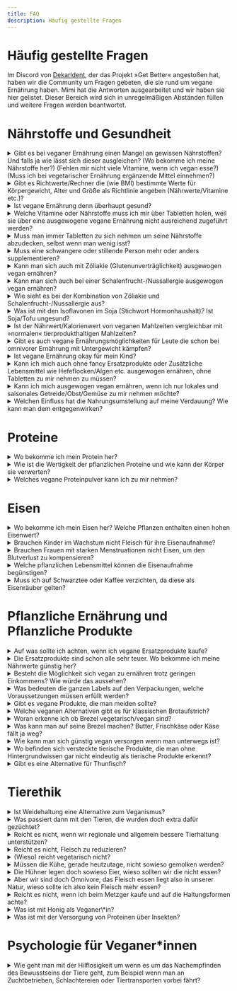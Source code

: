 ```yaml
---
title: FAQ
description: Häufig gestellte Fragen
---
```


# Häufig gestellte Fragen

Im Discord von [Dekarldent](https://www.twitch.tv/dekarldent), der das Projekt »Get Better« angestoßen hat, haben wir die Community um Fragen gebeten, die sie rund um vegane Ernährung haben. Mimi hat die Antworten ausgearbeitet und wir haben sie hier gelistet. Dieser Bereich wird sich in unregelmäßigen Abständen füllen und weitere Fragen werden beantwortet.


# Nährstoffe und Gesundheit

<details>
<summary>
    Gibt es bei veganer Ernährung einen Mangel an gewissen Nährstoffen? Und falls ja wie lässt sich dieser ausgleichen? (Wo bekomme ich meine Nährstoffe her?) (Fehlen mir nicht viele Vitamine, wenn ich vegan esse?) (Muss ich bei vegetarischer Ernährung ergänzende Mittel einnehmen?)
</summary>

Grundsätzlich kann jeder Nährstoff über pflanzliche Ernährung aufgenommen werden, mit der Ausnahme von B12, welches Veganer*innen auf jeden Fall supplementieren sollten.
Zu allen möglicherweise kritischen Nährstoffe findet ihr auf der Homepage dafür dedizierte Seiten. Eine Überprüfung der eigenen Blutwerte ist in vielen Fällen äußerst sinnvoll.
-> Siehe: [Ernährung](/ernaehrung)
</details>


<details>
<summary>
    Gibt es Richtwerte/Rechner die (wie BMI) bestimmte Werte für Körpergewicht, Alter und Größe als Richtlinie angeben (Nährwerte/Vitamine etc.)?
</summary>

[Hier gibt es eine Tabelle mit Richtwerten](https://www.ernaehrung.de/tipps/allgemeine_infos/ernaehr13.php), veröffentlicht auf der Grundlage der DGE (Deutsche Gesellschaft für Ernährung e.V.) 
</details>


<details>
<summary>
    Ist vegane Ernährung denn überhaupt gesund?
</summary>

Eine vegane Ernährung garantiert nicht gleichzeitig eine gesunde Ernährung. Auch als Veganer\*in kann man sich ungesund ernähren. Grundsätzlich lassen Studien und Untersuchungen aber darauf schließen, dass gerade rotes und verarbeitetes Fleisch als krebsfördernd gilt. Ebenso haben pflanzliche Lebensmittel bessere gesundheitliche Effekte. [Siehe: Proteine](/ernaehrung/#protein). Außerdem tendieren Veganer\*innen dazu, sich intensiver mit ihrer Ernährung und wichtigen Nährstoffen auseinanderzusetzen. Was dazu führt, dass Veganer\*innen zum Beispiel seltener an Übergewicht und Adipositas Typ 2 erkranken.
</details>


<details>
<summary>
    Welche Vitamine oder Nährstoffe muss ich mir über Tabletten holen, weil sie über eine ausgewogene vegane Ernährung nicht ausreichend zugeführt werden?
</summary>

Veganer\*innen sollten in jedem Fall ein B12 Präparat zu sich nehmen. [Siehe: B12](/ernaehrung/#vitamin-b12). Eine »ausgewogenen veganen Ernährung« impliziert ja bereits, dass man sich so ernährt, dass man alle kritischen Nährstoffe zu sich nimmt. Jedoch sollte man, wenn man sich unsicher ist, seine Blutwerte ärztlich überprüfen lassen um möglichen Mangelerscheinungen (durch vielleicht eine doch nicht so ausgewogene Ernährung) vorbeugen zu können.
</details>

<details>
<summary>
    Muss man immer Tabletten zu sich nehmen um seine Nährstoffe abzudecken, selbst wenn man wenig isst?
</summary>

Gerade bei einer geringen Nährstoffaufnahme durch Lebensmittel sollte man seine Blutwerte überprüfen und danach gegebenenfalls kritische Nährstoffe supplementieren.
Die meisten Nährstoffe werden pro kg des eigenen Gewichts angegeben, das würde bedeuten, dass man möglicherweise weniger supplementieren muss. Eine ausgewogene, Kalorien- und Nährstoffreiche Ernährung würde der Notwendigkeit der Einnahme von Nahrungsergänzungsmitteln entgegenwirken. (Ausnahme: B12 bei veganer Ernährungsweise)
</details>

<details>
<summary>
    Muss eine schwangere oder stillende Person mehr oder anders supplementieren?
</summary>

Als schwangere oder stillende Person nimmt man grundsätzlich sowieso Nahrungsergänzungsmittel ein um den erhöhten Nährstoffbedarf zu decken. Ernährt man sich rein pflanzlich, sollte man vor allem auf Vitamin B12 zusätzlich achten. Bei Erwachsenen tägliche Bedarf an Vitamin B12 bei 4μg, bei Schwangeren liegt er bei 4,5μg und bei Stillenden bei 5μg. Bitte wendet euch aber bei Schwangerschaft oder in der Stillzeit an eine\*n Ärzt\*in. Für mehr Vorinformationen meldet euch gerne bei mir im Discord (Mimi#2964) oder auf Twitter (https://www.twitter.com/heymibbi).
</details>

<details>
<summary>
    Kann man sich auch mit Zöliakie (Glutenunverträglichkeit) ausgewogen vegan ernähren?
</summary>

Ja, das ist möglich, wenn auch mit einigen Hindernissen verbunden. Hierbei sollte auf jeden Fall vermehrt auf eine Vitamin B12-, Eisen und Kalziumzufuhr geachtet werden. Diese beiden Seiten, können dabei mehr Aufklärung leisten: [DZG-Online - PDF](https://www.dzg-online.de/files/2016_11_td-gesunde_ern__hrung.pdf) und [24vita - Vegan leben trotz Glutenunverträglichkeit](https://www.24vita.de/allergien-unvertraeglichkeiten/unvertraeglichkeiten/zoeliakie/vegan-ernaehrung-deutsche-zoeliakie-gesellschaft-stuttgart-gluten-unvertraeglichkeit-betroffene-90174794.html) 
</details>

<details>
<summary>
    Kann man sich auch bei einer Schalenfrucht-/Nussallergie ausgewogen vegan ernähren?
</summary>

Auch hier, wie auch bei einer Zöliakie, gilt, dass dies grundsätzlich möglich ist. Bei einer Nussallergie ist jedoch, anders als bei der Zöliakie, der »allergic threshold« meistens sehr gering. Der »allergic threshold« beschreibt die Maximalmenge an Substanz, die man zu sich nehmen darf, ohne, dass es zu einer allergische Reaktion kommt. Deswegen ist bei Nussallergien grundsätzlich schwieriger um Allergene herumzukommen. Möglich ist es aber dennoch, jedoch wäre ein Besuch bei einem\*einer Allergolog\*in ratsam.
</details>

<details>
<summary>
    Wie sieht es bei der Kombination von Zöliakie und Schalenfrucht-/Nussallergie aus?
</summary>

Bei einer Kombination von Zöliakie und Schalenfrucht-/Nussallergie gibt es sicherlich auch Wege, sich komplett vegan zu ernähren, nur wird dies mit jeder Unverträglichkeit oder Allergie deutlich schwieriger. Wenn aber keine zusätzliche Allergie gegen Soja besteht, die als Hülsenfrucht gilt, ist dies mit genug fundiertem Wissen um mögliche Supplementierungen durchaus möglich.
</details>

<details>
<summary>
    Was ist mit den Isoflavonen im Soja (Stichwort Hormonhaushalt)? Ist Soja/Tofu ungesund?
</summary>

Zu Soja und den enthaltenen Isoflavonen gibt es ein komplettes dediziertes Kapitel -> [Ernährung](/ernaehrung/#soja). Kurz zusammenfassend ist aber Soja nicht ungesund und die Isoflavone haben keine negative hormonelle Wirkung.
</details>

<details>
<summary>
    Ist der Nährwert/Kalorienwert von veganen Mahlzeiten vergleichbar mit »normalen« tierprodukthaltigen Mahlzeiten?
</summary>

Die Kaloriendichte bei tierischen Produkten ist meistens höher als bei pflanzlichen Produkten. Grundsätzlich ist das aber abhängig von den Mahlzeiten die man zubereitet. Eine Nährwert- und kaloriendeckende Ernährung ist aber auf jeden Fall pflanzlich genauso möglich, wie mit tierischen Produkten.
</details>

<details>
<summary>
    Gibt es auch vegane Ernährungsmöglichkeiten für Leute die schon bei omnivorer Ernährung mit Untergewicht kämpfen?
</summary>

Neigung zu Untergewicht respektive der Hintergrund bei Untergewicht selbst kann einen sehr individuellen Ernährungswissenschaftlichen- und/oder Psychologischen Ursprung haben, mit dem man sich an Fachpersonal wenden sollte. Grundsätzlich kann ich aber sagen, dass eine kaloriendeckende Ernährung pflanzlich absolut möglich ist. Eine vegane Ernährung ist grundlegend keine Diät oder ein Versuch sich kalorienärmer zu ernähren, deshalb steht eine vegane Ernährung nicht im Widerspruch zu einer kaloriendeckenden Ernährung.
</details>

<details>
<summary>
    Ist vegane Ernährung okay für mein Kind?
</summary>

In der Entwicklungsphase sind einige Nährstoffe von höherem Bedarf, gerne kann man sich an den Werten der Deutschen Gesellschaft für Ernährung (DGE) orientieren. Eine vegane Ernährungsweise steht, wenn sie gut geplant und ausgewogen ist, einer omnivoren Ernährungsweise in nichts nach und kann in allen Phasen des Lebens durchgeführt werden.
-> “A completely plant-based diet is suitable during pregnancy, lactation, infancy, and childhood, provided that it is well-planned.” [Quelle](https://pubmed.ncbi.nlm.nih.gov/27886704/)

-> »It is the position of the Academy of Nutrition and Dietetics that appropriately planned vegetarian, including vegan, diets are healthful, nutritionally adequate, and may provide health benefits for the prevention and treatment of certain diseases. These diets are appropriate for all stages of the life cycle, including pregnancy, lactation, infancy, childhood, adolescence, older adulthood, and for athletes.« [Quelle](https://pubmed.ncbi.nlm.nih.gov/27886704/)
</details>

<details>
<summary>
    Kann ich mich auch ohne fancy Ersatzprodukte oder Zusätzliche Lebensmittel wie Hefeflocken/Algen etc. ausgewogen ernähren, ohne Tabletten zu mir nehmen zu müssen?
</summary>

Gänzlich ohne Tabletten respektive B12 Präparate ist eine vegane Ernährung nicht empfehlenswert. Schau aber gerne mal in [Ernährung](/ernaehrung/#potentiell-kritische-nährstoffe-in-der-veganen-ernährung) vorbei, wo der Grund erklärt wird. Hefeflocken und Algen sind grundsätzlich nicht essentiell in einer ausgewogenen veganen Ernährung, wichtig ist hier nicht *wie*, sondern grundlegend nur, dass der Nährstoffbedarf gedeckt ist.
</details>

<details>
<summary>
    Kann ich mich ausgewogen vegan ernähren, wenn ich nur lokales und saisonales Getreide/Obst/Gemüse zu mir nehmen möchte?
</summary>

Ja, das ist natürlich »mehr Aufwand«, aber grundsätzlich möglich, wenn man mit den regionalen und saisonalen Lebensmitteln seinen Nährstoffbedarf deckt. Viele Supermärkte haben eine Bioabteilung, die wiederum bezieht oftmals ihre Produkte aus regionalen, saisonalen Anbauten. Hier gibt unterschiedliche [Kalender für regionales und saisonales Obst und Gemüse.](https://www.regional-saisonal.de/saisonkalender)
</details>

<details>
<summary>
    Welchen Einfluss hat die Nahrungsumstellung auf meine Verdauung? Wie kann man dem entgegenwirken?
</summary>

Viele Menschen, die auf eine vegane Ernährung umstellen konsumieren automatisch mehr Ballaststoffe, Hülsenfrüchte und/oder mehr Rohkost (was alles grundsätzlich für eine gesunde Ernährung super ist). Dies kann zu mehr Darmaktivität und dadurch zu mehr Flatulenzen führen. Dem entgegenwirken kann mit einer langsamen Erhöhung der Ballaststoffe, ausgiebigen Kauen der Mahlzeiten, sowie mit der Zugabe von zum Beispiel Kreuzkümmel zu den Mahlzeiten. Der Umstieg zu einer anderen Ernährungsweise kann den Magen-Darm-Trakt beanspruchen, in den meisten Fällen gewöhnt sich der Körper aber recht schnell an die Umstellung. Sollten jedoch andere Beschwerden auftreten, ist ein Besuch bei einem\*einer Ärzt\*in ratsam.
</details>

# Proteine

<details>
<summary>
    Wo bekomme ich mein Protein her?
</summary>

Es gibt viele gute pflanzliche Proteinquellen wie zum Beispiel Tofu, Seitan, Bohnen oder viele verschiedene Nüsse. Im [Protein-Bereich](/ernaehrung/#protein) findet sich eine ausführliche Erklärung sowie eine Tabelle zur Übersicht des Proteingehalts pflanzlicher Lebensmittel.
</details>

<details>
<summary>
    Wie ist die Wertigkeit der pflanzlichen Proteine und wie kann der Körper sie verwerten?
</summary>

Wenn man die Qualität nach dem Faktor der biologischen Wertigkeit messen möchte, haben viele tierische Proteine eine höhere Wertigkeit als pflanzliche Proteine. Diese Wertigkeit kann im Rahmen einer ausgewogenen pflanzlichen Ernährung aber angehoben oder in manchen Fällen sogar die der tierischen Proteine übersteigen. Mehr dazu im dafür dedizierten Bereich [Protein.](/ernaehrung/#protein)
</details>

<details>
<summary>
    Welches vegane Proteinpulver kann ich zu mir nehmen?
</summary>

Wer der Ansicht ist, dass er seinen Proteinbedarf nicht ausschließlich durch seine Nahrung zu sich nehmen kann oder möchte, kann zusätzlich Proteinpulver zu sich nehmen.
Merkmale nach denen man sein Proteinpulver aussuchen sollte sind: Es sollte frei von Schadstoffen und frei von Rückständen sein. Dazu sollte es ein Mehrkomponentenprotein, also ein Protein aus mehreren Quellen, sein, damit dadurch alle essentiellen Aminosäuren abgedeckt werden. Desweiteren spielt der Geschmack natürlich eine ausschlaggebende Rolle.

Vegane Produktvorschläge:
+ **VIVOLIFE** aus Erbsen- und Hanfprotein, vollwertiges Aminosäureprofil (46,99 für 1kg / 4,70€ pro 100g)
+ **NUPRO** aus Erbsen- und Sonnenblumenprotein, vollwertiges Aminosäureprofil (23,95€ für 600g / 4,00€ pro 100g)
+ **Berlin Organics** aus Erbsen-, Reis-, Sonnenblumen- und Hanfprotein, vollwertiges Aminosäureprofil (19,99€ für 400g / 5,00€ pro 100g )
</details>

# Eisen

<details>
<summary>
    Wo bekomme ich mein Eisen her? Welche Pflanzen enthalten einen hohen Eisenwert?
</summary>

Dazu gibt es hier eine [übersichtliche Tabelle](https://greencanteen.stuvus.uni-stuttgart.de/wp-content/uploads/2020/10/image2020-6-23_22-9-29-768x687.png)
</details>

<details>
<summary>
    Brauchen Kinder im Wachstum nicht Fleisch für ihre Eisenaufnahme?
</summary>

Der Eisenbedarf, auch von Kindern, kann pflanzlich gedeckt werden. Außerdem schreibt das Bundesinstitut für Risikobewertung dazu: »Die Aufnahme von Hämeisen aus Fleisch, Geflügel und Fisch wird durch andere Nahrungsbestandteile kaum beeinflusst. Insgesamt scheint jedoch die Zusammensetzung der gesamten Nahrung für die Höhe der Eisenausnutzung im Körper wichtiger zu sein, als die Form in der das Eisen in einem bestimmten Lebensmittel vorkommt.«
</details>

<details>
<summary>
    Brauchen Frauen mit starken Menstruationen nicht Eisen, um den Blutverlust zu kompensieren?
</summary>

Frauen brauchen laut der Deutschen Gesellschaft für Ernährung (DGE) 15mg Eisen am Tag. Diesen Eisenbedarf kann man pflanzlich decken, oder wenn man der Ansicht ist, dass man seinen Eisenbedarf nicht rein über die Ernährungsweise decken kann oder möchte, kann man auf Nahrungsergänzungsmittel zurückgreifen. 
</details>

<details>
<summary>
    Welche pflanzlichen Lebensmittel können die Eisenaufnahme begünstigen?
</summary>

Folgende Stoffe wirken fördernd für die Eisenaufnahme: Vitamin C, organische Säuren, Beta Carotin, schwefelhaltige Substanzen. Ein ausführliches Video zur Eisenabsorption bei veganer Ernährung [gibt es hier von N.R.](https://www.youtube.com/watch?v=FQd56z_bK1U)
</details>

<details>
<summary>
    Muss ich auf Schwarztee oder Kaffee verzichten, da diese als Eisenräuber gelten?
</summary>

Das Bundesinstitut für Risikobewertung (BfR) bezeichnet das Tannin aus schwarzem Tee, Kaffee oder Rotwein als hemmend für die Aufnahme von Eisen. Ein Verzicht auf diese Lebensmittel ist grundsätzlich nicht nötig, konsumiert man solche Lebensmittel, möglicherweise auch in höheren Mengen, sollte man vermehrt auf seine Eisenzufuhr achten.
</details>

# Pflanzliche Ernährung und Pflanzliche Produkte

<details>
<summary>
    Auf was sollte ich achten, wenn ich vegane Ersatzprodukte kaufe?
</summary>

Wenn du ein veganes Ersatzprodukt kaufen möchtest zuallererst darauf, dass es wirklich vegan ist. Einige Ersatzprodukte sind nämlich lediglich vegetarisch und enthalten z.B. Milch oder Ähnliches. Dann auf möglichst wenig individuell unerwünschte Inhaltsstoffe und letztlich, dass es dir schmeckt.
</details>

<details>
<summary>
    Die Ersatzprodukte sind schon alle sehr teuer. Wo bekomme ich meine Nährwerte günstig her?
</summary>

Eine vegane Ernährung kann auch komplett ohne Ersatzprodukte ausgewogen und gesund sein. Vollwertiges Gemüse, Obst, sowie Hülsenfrüchte und Getreide bekommt man auch für wenig Geld.
</details>

<details>
<summary>
    Besteht die Möglichkeit sich vegan zu ernähren trotz geringen Einkommens? Wie würde das aussehen?
</summary>

Wenn man auf günstige Lebensmittel zurückgreifen möchte oder muss, sollte man wenig vegane Ersatzprodukte kaufen und lieber auf vollwertige Kost zurückgreifen, welche man sich selbst zubereitet. Bohnen, Reis und saisonale Lebensmittel sind zum Beispiel relativ günstig. Grundsätzlich gestaltet sich eine ausgewogene Ernährung schwieriger, je geringer das Einkommen ist, jedoch ist eine vegane Ernährung nicht unbedingt eine teurere Ernährung.
</details>

<details>
<summary>
    Was bedeuten die ganzen Labels auf den Verpackungen, welche Voraussetzungen müssen erfüllt werden?
</summary>

Die 3 häufigsten Vegan-Label siehst du unter [Inhaltsstoffe](/ernaehrung/#inhaltsstoffe). Produkte mit diesen Siegeln haben weder tierische Inhaltsstoffe, noch tierische Hilfsstoffe und sind Tierversuchsfrei.
</details>

<details>
<summary>
    Gibt es vegane Produkte, die man meiden sollte?
</summary>

Produkte, unabhängig ob vegan oder nicht, gegen welche man allergisch ist, sollte man verständlicherweise meiden. Ansonsten gibt es noch ganz individuelle Gründe einzelne Produkte und Firmen zu meiden, das ist einem selbst überlassen.
</details>

<details>
<summary>
    Welche veganen Alternativen gibt es für klassischen Brotaufstrich?
</summary>

Es gibt veganen Scheibenkäse, vegane Salami, veganen Schinken, Hummus, Marmelade usw.
</details>

<details>
<summary>
    Woran erkenne ich ob Brezel vegetarisch/vegan sind?
</summary>

Brezel können mit Schweineschmalz bestrichen werden, damit sie schön glänzen. Kaufst du sie beim Bäcker, bleibt dir leider nichts anderes übrig, als deinen Bäcker zu fragen. Auf Verpackungen muss das tierische Überzugsprodukt angegeben werden.
</details>

<details>
<summary>
    Was kann man auf seine Brezel machen? Butter, Frischkäse oder Käse fällt ja weg?
</summary>

Butter, Käse oder Frischkäse muss nicht wegfallen, es gibt tolle vegane Alternativen, siehe: [Ernährung](/ernaehrung)
</details>

<details>
<summary>
    Wie kann man sich günstig vegan versorgen wenn man unterwegs ist?
</summary>

Tatsächlich ist es, wenn man nicht gerade in einer Großstadt lebt, schwierig überall veganes Essen zu finden, wenn man unterwegs ist. Eine Möglichkeit wäre, sich für »Notfälle« etwas selbst vorbereitetes mitzunehmen. Wenn man Glück hat, findet man in seinem Supermarkt sogar vegane »To-go«-Snacks.
</details>

<details>
<summary>
    Wo befinden sich versteckte tierische Produkte, die man ohne Hintergrundwissen gar nicht eindeutig als tierische Produkte erkennt?
</summary>

Tatsächlich leider überall. Deswegen ist es wichtig, dass man sich damit auseinandersetzt, Hilfe bekommt, oder sich Hilfsmittel wie eine App zur Erkennung holt. Eine Übersicht findest du im Bereich [Inhaltsstoffe](/ernaehrung/#inhaltsstoffe). Zur Hilfe gibt es auch Apps, wie zum Beispiel [CodeCheck - Kostenfreie App mit Werbung und zusätzlichen Bezahloptionen.](https://www.codecheck.info/so-gehts/mobil) (Es besteht keine Kooperation oder Verbindung zu der Firma.)
</details>

<details>
<summary>
    Gibt es eine Alternative für Thunfisch?
</summary>

(selbst nicht probiert)
+ Vantastic Foods - Vantastic Tuna,
+ Garden Gourmet (Achtung! Gehört zu Nestlé) - Thun-Visch
 </details>
 
# Tierethik

<details>
<summary>
    Ist Weidehaltung eine Alternative zum Veganismus?
</summary>

Aus ethischer Sicht ist Weidehaltung absolut keine Alternative zum Veganismus. Auch wenn die Vorstellung einer glücklichen Kuh in unseren Köpfen verankert ist, sieht die Realität ganz anders aus, siehe: [Ethik](/ethik)
</details>

<details>
<summary>
    Was passiert dann mit den Tieren, die wurden doch extra dafür gezüchtet?
</summary>

Die Tiere wurden durch Qualzuchten für unseren Genuss gezüchtet. Wenn die Nachfrage nach Fleisch sinkt, sinkt auch die Produktion. Den Tieren, die jetzt schon in Schlachtbetrieben sind, können wir leider nicht mehr helfen, jedoch können wir alles dafür tun, zu vermeiden, dass sich dieses qualvolle Leben und der Tod für die nächste Generation der Tiere nicht wiederholt.
</details>

<details>
<summary>
    Reicht es nicht, wenn wir regionale und allgemein bessere Tierhaltung unterstützen?
</summary>

Aus ethischer Sicht reicht das nicht. Das ist ein gut gemeinter Ansatz. Jedoch erleidet jedes Lebewesen im Endeffekt den frühzeitigen Tod, obwohl es nicht sterben wollte. »Bessere Tierhaltung« schützt nämlich die Tiere nicht davor schließlich tot auf der Müllhalde oder in Regalen im Supermarkt zu liegen.
</details>

<details>
<summary>
    Reicht es nicht, Fleisch zu reduzieren?
</summary>

Auch Fleisch zu reduzieren ist ein guter Ansatz, jedoch verantwortet jeder Kauf von tierischen Produkten Leid von Lebewesen. Auf dem Weg hin zu einer veganen Ernährung, also temporär erst den Fleischkonsum zu reduzieren, bis man komplett die tierischen Produkte aus seinem Speiseplan streicht, ist es eine gute Methode die Ernährungsumstellung zu realisieren.
</details>

<details>
<summary>
    (Wieso) reicht vegetarisch nicht?
</summary>

Im Bereich [Ethik](/ethik) findet man zum Beispiel zur Milch- und Eierproduktion eine umfangreiche Aufklärung. Wenn man vegetarisch lebt um Tierleid zu vermeiden, sollte man den nächsten Schritt zu einer veganen Ernährung gehen. Denn für Milch, Käse, Joghurt, Eier usw. leiden und sterben ebenso Tiere. 
</details>

<details>
<summary>
    Müssen die Kühe, gerade heutzutage, nicht sowieso gemolken werden?
</summary>

Der Irrglaube, dass Kühe gemolken werden müssen, rührt wahrscheinlich daher, dass viele Menschen glauben, dass Kühe ihr ganzes Leben lang Milch geben. Das ist nicht der Fall. Kühe, so wie alle anderen Säugetiere, geben nur Milch, wenn sie ein Kalb zur Welt gebracht haben. Die Milch, die die Kühe produzieren ist für die Versorgung ihrer Kälber gedacht.
Kühe werden mittlerweile aber durch Qualzucht so optimiert, dass sie sehr viel mehr Milch produzieren, als sie natürlich produzieren sollten. Dennoch bekommen die Kälber keinen einzigen Tropfen dieser Milch, obwohl genug da wäre. Grundsätzlich ist es also wichtig das gesamte System hinter der “Nutztierhaltung” zu erkennen und dagegen anzugehen.
</details>

<details>
<summary>
    Die Hühner legen doch sowieso Eier, wieso sollten wir die nicht essen?
</summary>

Die Hühner wurden darauf gezüchtet so viele Eier wie möglich zu legen. In der Natur legen die Hühner nur Eier um sich fortzupflanzen. In der Eierindustrie geht es darum aber nicht. Dort geht es nämlich nur darum, Profit zu machen und diese Tiere unter unwürdigen Bedingungen zu halten und auszubeuten.
</details>

<details>
<summary>
    Aber wir sind doch Omnivore, das Fleisch essen liegt also in unserer Natur, wieso sollte ich also kein Fleisch mehr essen?
</summary>

Wir Menschen sind die einzigen Lebewesen, die ihren kompletten Verdauungstrakt über Jahrzehnte abgeändert haben, weil wir Lebensmittel kochen. Zudem sind wir nicht darauf angewiesen Fleisch zu konsumieren. Wir können Fleischfrei und frei von Tierprodukten alle Nährstoffe aufnehmen. Zudem schadet Fleisch der eigenen Gesundheit, genauso wie dem Klima, respektive dem Planeten.
</details>

<details>
<summary>
    Reicht es nicht, wenn ich beim Metzger kaufe und auf die Haltungsformen achte?
</summary>

Aus ethischer Sicht, ganz klar **nein**. Denn im Endeffekt stirbt ein Lebewesen für den Genuss, obwohl es nicht sterben wollte, daran ändert auch keine Haltungsform etwas.
</details>

<details>
<summary>
    Was ist mit Honig als Veganer\*in?
</summary>

Honig ist nicht vegan. Dabei geht es um die Ausbeutung der Tiere. Die Tiere produzieren den Honig für sich selbst und wir nehmen es ihnen weg, um es selbst zu konsumieren.
</details>

<details>
<summary>
    Was ist mit der Versorgung von Proteinen über Insekten?
</summary>

Das mag für manche Menschen eine logische Alternative zu pflanzlichen Produkten zu sein. Warum man andere tierische Produkte konsumiert um »herkömmliche« tierische Produkte zu ersetzen, obwohl es eine breite, nährstoffreiche, gesunde Masse an pflanzlichen Produkten gibt, erschließt sich mir jedoch nicht.
</details>

# Psychologie für Veganer\*innen

<details>
<summary>
    Wie geht man mit der Hilflosigkeit um wenn es um das Nachempfinden des Bewusstseins der Tiere geht, zum Beispiel wenn man an Zuchtbetrieben, Schlachtereien oder Tiertransporten vorbei fährt?
</summary>

<mark>Unser Freund und Diplom-Psychologe Christoph, auch bekannt als [Confus3r](https://www.twitch.tv/confus3r) hat uns diese Frage beantwortet</mark>

Wenn wir Empathie mit Tieren in Tiertransportern oder Schlachthöfen zeigen, können negative Gefühle entstehen - Traurigkeit, Wut oder Angst. Das ist eine normale Reaktion des Körpers und kann dazu dienen, uns zum Handeln zu motivieren. Kommt aber Hilflosigkeit oder Hoffnungslosigkeit in uns auf, kann uns dieser Zustand lähmen. Hilflosigkeit empfinden wir, wenn wir keine Kontrolle über die Situation haben und eine niedrige Erwartung an unsere eigenen Handlungsmöglichkeiten ("Ich kann nichts machen, ich fühl mich machtlos."). Eine Hoffnungslosigkeit stellt sich ein, wenn wir ausschließlich negative Erwartungen an die Zukunft haben ("Es ändert sich eh nichts"). 

**Was kann ich tun, damit ich mich nicht hilflos oder hoffnungslos fühle?**

Schritt 1: Akzeptanz der negativen Emotionen
+ Ein unangenehmes Gefühl ist normal, wenn wir eine Ungerechtigkeit wahrnehmen

Schritt 2: Energie der Emotionen in Handlungen umleiten (Aktivismus, Ernährungsumstellung, Leute mit gemeinsamen Zielen finden) 
+ Sorgt für Kontrolle und beugt Hilf-/Hoffnungslosigkeit vor

Bonus: In der Situation bewusst machen (z.B. laut aussprechen), dass man selbst aus diesem System ausgestiegen ist/aussteigen will (durch Fleischverzicht o.ä.) 
+ Verdeutlicht die Kontrolle über die eigenen Handlungen und den Konsum
</details>

